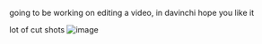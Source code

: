 going to be working on editing a video, in davinchi hope you like it

lot of cut shots
![image](https://github.com/APurbiya/A-Purbiya/assets/130509544/5afabf48-0462-47a7-833f-fca02b92693a)


